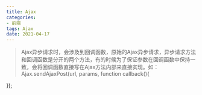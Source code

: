 ```yaml
---
title: Ajax
categories:
- 前端
tags: Ajax
date: 2021-04-17
---
```


> Ajax异步请求时，会涉及到回调函数，原始的Ajax异步请求，异步请求方法和回调函数是分开的两个方法，有的时候为了保证参数在回调函数中保持一致，会将回调函数直接写在Ajax方法内部来直接实现。如：
Ajax.sendAjaxPost(url, params, function callback(){
    
});